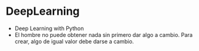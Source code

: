 # DeepLearning
* Deep Learning with Python
* El hombre no puede obtener nada sin primero dar algo a cambio. Para crear, algo de igual valor debe darse a cambio.
